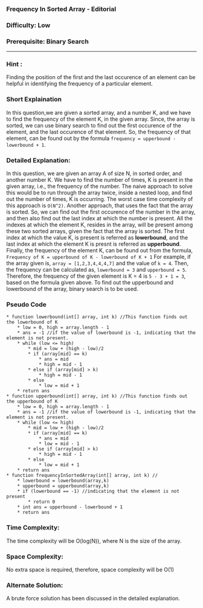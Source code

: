 ### **Frequency In Sorted Array - Editorial**
### **Difficulty**: Low
### **Prerequisite: Binary Search**
---
### **Hint** :
Finding the position of the first and the last occurence of an element can be helpful in identifying the frequency of a particular element. 
### **Short Explaination**
In this question,we are given a sorted array, and a number K, and we have to find the frequency of the element K, in the given array. Since, the array is sorted, we can use binary search to find out the first occurence of the element, and the last occurence of that element. So, the frequency of that element, can be found out by the formula
`frequency = upperbound - lowerbound + 1`.
### **Detailed Explanation**:
In this question, we are given an array A of size N, in sorted order, and another number K. We have to find the number of times, K is present in the given array, i.e., the frequency of the number. The naive approach to solve this would be to run through the array twice, inside a nested loop, and find out the number of times, K is occurring. The worst case time complexity of this approach is `O(N^2)`. 
Another approach, that uses the fact that the array is sorted. So, we can find out the first occurence of the number in the array, and then also find out the last index at which the number is present. All the indexes at which the element K, resides in the array, will be present among  these two sorted arrays, given the fact that the array is sorted. The first index at which the value K, is present is referred as __lowerbound__, and the last index at which the element K is presnt is referred as __upperbound__. Finally, the frequency of the element K, can be found out from the formula,
			`Frequency of K = upperbound of K - lowerbound of K + 1`
For example, if the array given is, `array = [1,2,3,4,4,4,7]` and the value of `k = 4`. Then, the frequency can be calculated as,
`lowerbound = 3` and `upperbound = 5`. Therefore, the frequency of the given element is K = 4 is `5 - 3 + 1 = 3`, based on the formula given above. 
To find out the upperbound and lowerbound of the array, binary search is to be used.
### **Pseudo Code**
	* function lowerbound(int[] array, int k) //This function finds out the lowerbound of K
		* low = 0, high = array.length - 1
		* ans = -1 //if the value of lowerbound is -1, indicating that the element is not present.
		* while (low <= high)
			* mid = low + (high - low)/2
			* if (array[mid] == k)
				* ans = mid
				* high = mid - 1
			* else if (array[mid] > k)
				* high = mid - 1
			* else 
				* low = mid + 1
		* return ans
	* function upperbound(int[] array, int k) //This function finds out the upperbound of K
		* low = 0, high = array.length - 1
		* ans = -1 //if the value of lowerbound is -1, indicating that the element is not present.
		* while (low <= high)
			* mid = low + (high - low)/2
			* if (array[mid] == k)
				* ans = mid
				* low = mid - 1
			* else if (array[mid] > k)
				* high = mid - 1
			* else 
				* low = mid + 1
		* return ans
	* function frequencyInSortedArray(int[] array, int k) //
		* lowerbound = lowerbound(array,k)
		* upperbound = upperbound(array,k)
		* if (lowerbound == -1) //indicating that the element is not present
			* return 0
		* int ans = upperbound - lowerbound + 1
		* return ans
### **Time Complexity**:
The time complexity will be O(log(N)), where N is the size of the array.
### **Space Complexity**:
No extra space is required, therefore, space complexity will be O(1)
### **Alternate Solution**:
A brute force solution has been discussed in the detailed explanation.